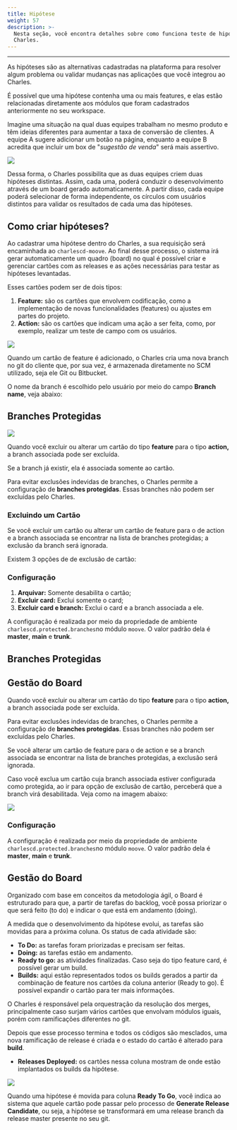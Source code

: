 ```yaml
---
title: Hipótese
weight: 57
description: >-
  Nesta seção, você encontra detalhes sobre como funciona teste de hipóteses no
  Charles.
---
```


---

As hipóteses são as alternativas cadastradas na plataforma para resolver algum problema ou validar mudanças nas aplicações que você integrou ao Charles. 

É possível que uma hipótese contenha uma ou mais features, e elas estão relacionadas diretamente aos módulos que foram cadastrados anteriormente no seu workspace.

Imagine uma situação na qual duas equipes trabalham no mesmo produto e têm ideias diferentes para aumentar a taxa de conversão de clientes. A equipe A sugere adicionar um botão na página, enquanto a equipe B acredita que incluir um box de "_sugestão de venda_" será mais assertivo.

![](/docs-charles/hipoteses-1-.png)

Dessa forma, o Charles possibilita que as duas equipes criem duas hipóteses distintas. Assim, cada uma, poderá conduzir o desenvolvimento através de um board gerado automaticamente. A partir disso, cada equipe poderá selecionar de forma independente, os círculos com usuários distintos para validar os resultados de cada uma das hipóteses.

## Como criar hipóteses?

Ao cadastrar uma hipótese dentro do Charles, a sua requisição será encaminhada ao `charlescd-moove`. Ao final desse processo, o sistema irá gerar automaticamente um quadro \(board\) no qual é possível criar e gerenciar cartões com as releases e as ações necessárias para testar as hipóteses levantadas.

Esses cartões podem ser de dois tipos:

1. **Feature:** são os cartões que envolvem codificação, como a implementação de novas funcionalidades \(features\) ou ajustes em partes do projeto. 
2. **Action:** são os cartões que indicam uma ação a ser feita, como, por exemplo, realizar um teste de campo com os usuários. 

![](/docs-charles/ref-hipoteses2%20%281%29.png)

Quando um cartão de feature é adicionado, o Charles cria uma nova branch no git do cliente que, por sua vez, é armazenada diretamente no SCM utilizado, seja ele Git ou Bitbucket. 

O nome da branch é escolhido pelo usuário por meio do campo **Branch name**, veja abaixo:

## Branches Protegidas

![](/docs-charles/branch_name.png)

Quando você excluir ou alterar um cartão do tipo **feature** para o tipo **action,** a branch associada pode ser excluída. 

Se a branch já existir, ela é associada somente ao cartão.

Para evitar exclusões indevidas de branches, o Charles permite a configuração de **branches protegidas**. Essas branches não podem ser excluídas pelo Charles. 

### Excluindo um Cartão

Se você excluir um cartão ou alterar um cartão de feature para o de action e  a branch associada se encontrar na lista de branches protegidas; a exclusão da branch será ignorada.

Existem 3 opções de de exclusão de cartão:

### Configuração <a id="configuracao"></a>

1. **Arquivar:** Somente desabilita o cartão;
2. **Excluir card:** Exclui somente o card;
3. **Excluir card e branch:** Exclui o card e a branch associada a ele.

A configuração é realizada por meio da propriedade de ambiente `charlescd.protected.branches`no módulo `moove`. O valor padrão dela é **master**, **main** e **trunk**.

## Branches Protegidas

## Gestão do Board

Quando você excluir ou alterar um cartão do tipo **feature** para o tipo **action,** a branch associada pode ser excluída. 

Para evitar exclusões indevidas de branches, o Charles permite a configuração de **branches protegidas**. Essas branches não podem ser excluídas pelo Charles. 

Se você alterar um cartão de feature para o de action e se a branch associada se encontrar na lista de branches protegidas, a exclusão será ignorada.

Caso você exclua um cartão cuja branch associada estiver configurada como protegida, ao ir para opção de exclusão de cartão, perceberá que a branch virá desabilitada. Veja como na imagem abaixo:

![](/docs-charles/clipboard-2020-05-10-at-4.10.26-pm.png)

### Configuração

A configuração é realizada por meio da propriedade de ambiente `charlescd.protected.branches`no módulo `moove`. O valor padrão dela é **master**, **main** e **trunk**.

## Gestão do Board

Organizado com base em conceitos da metodologia ágil, o Board é estruturado para que, a partir de tarefas do backlog, você possa priorizar o que será feito \(to do\) e indicar o que está em andamento \(doing\).

A medida que o desenvolvimento da hipótese evolui, as tarefas são movidas para a próxima coluna. Os status de cada atividade são:

* **To Do:** as tarefas foram priorizadas e precisam ser feitas.
* **Doing:** as tarefas estão em andamento.
* **Ready to go:** as atividades finalizadas. Caso seja do tipo feature card, é possível gerar um build.
* **Builds:** aqui estão representados todos os builds gerados a partir da combinação de feature nos cartões da coluna anterior \(Ready to go\). É possível expandir o cartão para ter mais informações.

O Charles é responsável pela orquestração da resolução dos merges, principalmente caso surjam vários cartões que envolvam módulos iguais, porém com ramificações diferentes no git.

Depois que esse processo termina e todos os códigos são mesclados, uma nova ramificação de release é criada e o estado do cartão é alterado para **build**.

* **Releases Deployed:** os cartões nessa coluna mostram de onde estão implantados os builds da hipótese.

![](/docs-charles/ref-hipoteses.png)

Quando uma hipótese é movida para coluna **Ready To Go**, você indica ao sistema que aquele cartão pode passar pelo processo de **Generate Release Candidate**, ou seja, a hipótese se transformará em uma release branch da release master presente no seu git.
